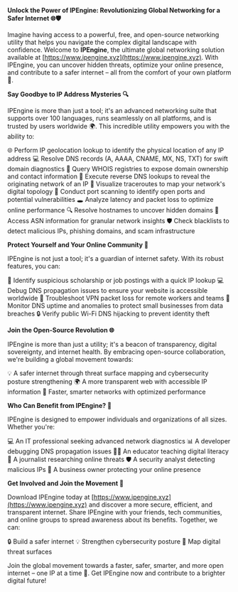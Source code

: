 **Unlock the Power of IPEngine: Revolutionizing Global Networking for a Safer Internet 🌐🛡️**

Imagine having access to a powerful, free, and open-source networking utility that helps you navigate the complex digital landscape with confidence. Welcome to **IPEngine**, the ultimate global networking solution available at [https://www.ipengine.xyz](https://www.ipengine.xyz). With IPEngine, you can uncover hidden threats, optimize your online presence, and contribute to a safer internet – all from the comfort of your own platform 🚀.

**Say Goodbye to IP Address Mysteries 🔍**

IPEngine is more than just a tool; it's an advanced networking suite that supports over 100 languages, runs seamlessly on all platforms, and is trusted by users worldwide 🌍. This incredible utility empowers you with the ability to:

🌐 Perform IP geolocation lookup to identify the physical location of any IP address
💻 Resolve DNS records (A, AAAA, CNAME, MX, NS, TXT) for swift domain diagnostics
👥 Query WHOIS registries to expose domain ownership and contact information
🔄 Execute reverse DNS lookups to reveal the originating network of an IP
📡 Visualize traceroutes to map your network's digital topology
💸 Conduct port scanning to identify open ports and potential vulnerabilities
🕳️ Analyze latency and packet loss to optimize online performance
🔍 Resolve hostnames to uncover hidden domains
🚀 Access ASN information for granular network insights
🛡️ Check blacklists to detect malicious IPs, phishing domains, and scam infrastructure

**Protect Yourself and Your Online Community 🌟**

IPEngine is not just a tool; it's a guardian of internet safety. With its robust features, you can:

🚨 Identify suspicious scholarship or job postings with a quick IP lookup
💻 Debug DNS propagation issues to ensure your website is accessible worldwide
📢 Troubleshoot VPN packet loss for remote workers and teams
💸 Monitor DNS uptime and anomalies to protect small businesses from data breaches
🔒 Verify public Wi-Fi DNS hijacking to prevent identity theft

**Join the Open-Source Revolution 🌐**

IPEngine is more than just a utility; it's a beacon of transparency, digital sovereignty, and internet health. By embracing open-source collaboration, we're building a global movement towards:

💡 A safer internet through threat surface mapping and cybersecurity posture strengthening
🌍 A more transparent web with accessible IP information
🚀 Faster, smarter networks with optimized performance

**Who Can Benefit from IPEngine? 🤔**

IPEngine is designed to empower individuals and organizations of all sizes. Whether you're:

💻 An IT professional seeking advanced network diagnostics
📊 A developer debugging DNS propagation issues
👩‍🏫 An educator teaching digital literacy
📰 A journalist researching online threats
🛡️ A security analyst detecting malicious IPs
💸 A business owner protecting your online presence

**Get Involved and Join the Movement 🌟**

Download IPEngine today at [https://www.ipengine.xyz](https://www.ipengine.xyz) and discover a more secure, efficient, and transparent internet. Share IPEngine with your friends, tech communities, and online groups to spread awareness about its benefits. Together, we can:

🔒 Build a safer internet
💡 Strengthen cybersecurity posture
📡 Map digital threat surfaces

Join the global movement towards a faster, safer, smarter, and more open internet – one IP at a time 🚀. Get IPEngine now and contribute to a brighter digital future!